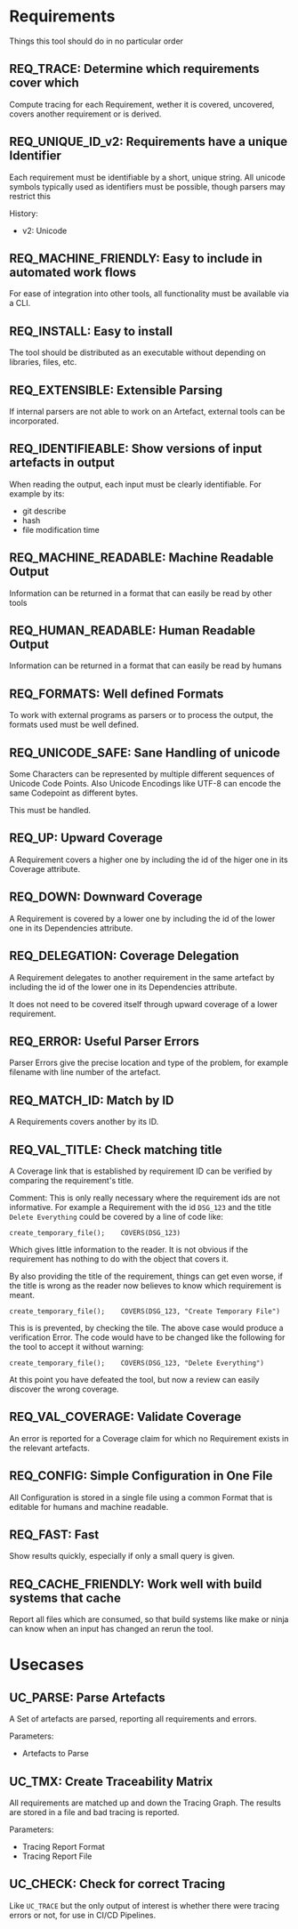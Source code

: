 # Requirements

Things this tool should do in no particular order

## REQ_TRACE: Determine which requirements cover which

Compute tracing for each Requirement, wether it is covered, uncovered, covers
another requirement or is derived.

## REQ_UNIQUE_ID_v2: Requirements have a unique Identifier

Each requirement must be identifiable by a short, unique string.
All unicode symbols typically used as identifiers must be possible,
though parsers may restrict this

History:
*   v2: Unicode

## REQ_MACHINE_FRIENDLY: Easy to include in automated work flows

For ease of integration into other tools, all functionality must be available via a CLI.

## REQ_INSTALL: Easy to install

The tool should be distributed as an executable without depending on
libraries, files, etc.

## REQ_EXTENSIBLE: Extensible Parsing

If internal parsers are not able to work on an Artefact, external tools can be
incorporated.

## REQ_IDENTIFIEABLE: Show versions of input artefacts in output

When reading the output, each input must be clearly identifiable.
For example by its:
*   git describe
*   hash
*   file modification time

## REQ_MACHINE_READABLE: Machine Readable Output

Information can be returned in a format that can easily be read by other tools

## REQ_HUMAN_READABLE: Human Readable Output

Information can be returned in a format that can easily be read by humans

## REQ_FORMATS: Well defined Formats

To work with external programs as parsers or to process the output, the formats used must be well
defined.

## REQ_UNICODE_SAFE: Sane Handling of unicode

Some Characters can be represented by multiple different sequences of Unicode
Code Points. Also Unicode Encodings like UTF-8 can encode the same Codepoint
as different bytes.

This must be handled.

## REQ_UP: Upward Coverage

A Requirement covers a higher one by including the id of the higer one in its
Coverage attribute.

## REQ_DOWN: Downward Coverage


A Requirement is covered by a lower one by including the id of the lower one in
its Dependencies attribute.

## REQ_DELEGATION: Coverage Delegation

A Requirement delegates to another requirement in the same artefact by including
the id of the lower one in its Dependencies attribute.

It does not need to be covered itself through upward coverage of a lower
requirement.

## REQ_ERROR: Useful Parser Errors

Parser Errors give the precise location and type of the problem, for example filename with
line number of the artefact.


## REQ_MATCH_ID: Match by ID

A Requirements covers another by its ID.

## REQ_VAL_TITLE: Check matching title

A Coverage link that is established by requirement ID can be verified by
comparing the requirement's title.

Comment:
This is only really necessary where the requirement ids are not informative.
For example a Requirement with the id `DSG_123` and the title `Delete Everything`
could be covered by a line of code like:

    create_temporary_file();    COVERS(DSG_123)

Which gives little information to the reader. It is not obvious if the
requirement has nothing to do with the object that covers it.

By also providing the title of the requirement, things can get even worse, if
the title is wrong as the reader now believes to know which requirement is
meant.

    create_temporary_file();    COVERS(DSG_123, "Create Temporary File")

This is is prevented, by checking the tile. The above case would produce
a verification Error. The code would have to be changed like the following for
the tool to accept it without warning:

    create_temporary_file();    COVERS(DSG_123, "Delete Everything")

At this point you have defeated the tool, but now a review can easily discover
the wrong coverage.


## REQ_VAL_COVERAGE: Validate Coverage

An error is reported for a Coverage claim for which no Requirement exists in the
relevant artefacts.


##  REQ_CONFIG: Simple Configuration in One File

All Configuration is stored in a single file using a common Format that is
editable for humans and machine readable.

## REQ_FAST: Fast

Show results quickly, especially if only a small query is given.

## REQ_CACHE_FRIENDLY: Work well with build systems that cache

Report all files which are consumed, so that build systems like make or
ninja can know when an input has changed an rerun the tool.

# Usecases

## UC_PARSE: Parse Artefacts

A Set of artefacts are parsed, reporting all requirements and errors.

Parameters:
*   Artefacts to Parse

## UC_TMX: Create Traceability Matrix

All requirements are matched up and down the Tracing Graph. The results are
stored in a file and bad tracing is reported.

Parameters:
*   Tracing Report Format
*   Tracing Report File

## UC_CHECK: Check for correct Tracing

Like `UC_TRACE` but the only output of interest is whether there were tracing errors or not,
for use in CI/CD Pipelines.
